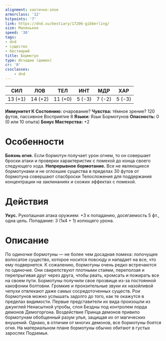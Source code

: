 ```yaml
---
alignment: хаотично-злое
armorclass: '12'
hitpoints: '7'
link: https://dnd.su/bestiary/17206-gibberling/
size: Маленькое
speed: '30'
tags:
- dnd
- существо
- бестиарий
title: Бормотун
type: Исчадие (демон)
cr: '0'
cssclasses:
    - dnd
---
```



| СИЛ | ЛОВ | ТЕЛ | ИНТ | МДР | ХАР |
|---|---|---|---|---|---|
| 13 (+1) | 14 (+2) | 11 (+0) | 5 (-3) | 7 (-2) | 5 (-3) |
**Иммунитет К Состоянию:** очарование?
**Чувства:** тёмное зрение? 120 футов, пассивное Восприятие 8
**Языки:** Язык Бормотунов
**Опасность:** 0 (0 или 10 опыта)
**Бонус Мастерства:** +2


# Особенности
**Боязнь огня.** Если бормотун получает урон огнем, то он совершает броски атаки и проверки характеристик с помехой до конца своего следующего хода.
**Непрерывное бормотание.** Все не являющиеся бормотунами и не оглохшие существа в пределах 30 футов от бормотуна совершают спасброски Телосложения для поддержания концентрации на заклинаниях и схожих эффектах с помехой.


# Действия
**Укус.** Рукопашная атака оружием: +3 к попаданию, досягаемость 5 фт., одна цель. Попадание: 3 (1к4 + 1) колющего урона.


# Описание
По одиночке бормотуны — не более чем досадная помеха: лопочущее волосатое существо, которое носится повсюду и нападает на все, что ему подвернется. К сожалению, бормотуны очень редко встречаются по одиночке. Они свирепствуют плотными стаями, переползая и перепрыгивая друг через друга, чтобы рвать, кромсать и пожирать все на своем пути. Бормотуны получили свое прозвище из-за постоянной какофонии болтовни. Громкие и пронзительные звуки их назойливой чепухи отвлекают даже самых сосредоточенных существ. Рои бормотунов можно услышать задолго до того, как те окажутся в пределах видимости. Первые представители их вида произошли из джунглей Ненасытной утробы, слоя Бездны под контролем лорда демонов Демогоргона. Воздействие Принца демонов привило бормотунам обобщенный разум улья, защищая их от магических внушений. Однако, в отличии от многих демонов, все бормотуны боятся огня. На материальном плане бормотуны обычно обитают в густых зарослях Подземья.